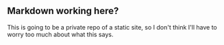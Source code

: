 ## Markdown working here?
This is going to be a private repo of a static site, so I don't think I'll have
to worry too much about what this says.
